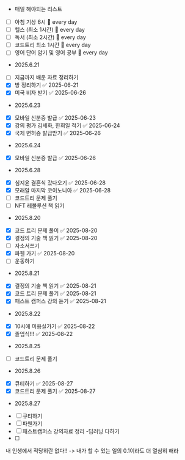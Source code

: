 - 매일 해야되는 리스트
- [ ] 아침 기상 6시 🔁 every day
- [ ] 헬스 (최소 1시간) 🔁 every day 
- [ ] 독서 (최소 2시간) 🔁 every day 
- [ ] 코드트리 최소 1시간 🔁 every day 
- [ ] 영어 단어 암기 및 영어 공부 🔁 every day 

- 2025.6.21
- [ ] 지금까지 배운 자료 정리하기
- [x] 방 정리하기 ✅ 2025-06-21
- [x] 미국 비자 받기 ✅ 2025-06-26

- 2025.6.23
- [x] 모바일 신분증 발급 ✅ 2025-06-23
- [x] 강의 평가 김세화, 한희일 적기 ✅ 2025-06-24
- [x] 국제 면허증 발급받기 ✅ 2025-06-26

- 2025.6.24
- [x] 모바일 신분증 발급 ✅ 2025-06-26

- 2025.6.28
- [x] 심지윤 결혼식 갔다오기 ✅ 2025-06-28
- [x] 모래알 마지막 코이노니아 ✅ 2025-06-28
- [ ] 코드트리 문제 풀기
- [ ] NFT 레볼루션 책 읽기

- 2025.8.20
- [x] 코드 트리 문제 풀이 ✅ 2025-08-20
- [x] 결정의 기술 책 읽기 ✅ 2025-08-20
- [ ] 자소서쓰기
- [x] 파웬 가기 ✅ 2025-08-20
- [ ] 운동하기

- 2025.8.21
- [x] 결정의 기술 책 읽기 ✅ 2025-08-21
- [x] 코드 트리 문제 풀기 ✅ 2025-08-21
- [x] 패스트 캠퍼스 강의 듣기 ✅ 2025-08-21

- 2025.8.22
- [x] 10시에 미용실가기 ✅ 2025-08-22
- [x] 졸업식!!! ✅ 2025-08-22

- 2025.8.25
- [ ] 코드트리 문제 풀기

- 2025.8.26
- [x] 큐티하기 ✅ 2025-08-27
- [x] 코드트리 문제 풀기 ✅ 2025-08-27

- 2025.8.27
- [ ] 큐티하기
- [ ] 파웬가기
- [ ] 패스트캠퍼스 강의자료 정리 -딥러닝 다하기
- [ ] 


내 인생에서 적당히란 없다!!
-> 내가 할 수 있는 일의 0.1이라도 더 열심히 해라


